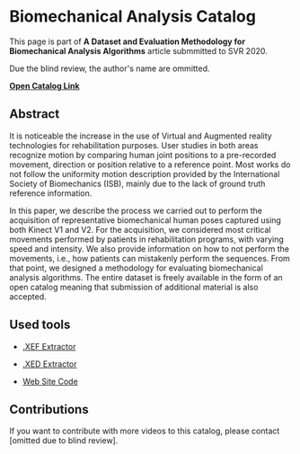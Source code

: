 # Biomechanical Analysis Catalog 

This page is part of **A Dataset and Evaluation Methodology for Biomechanical Analysis Algorithms** article submmitted to SVR 2020.

Due the blind review, the author's name are ommitted.

[**Open Catalog Link**](http://jambline.ezyro.com/catalog.html#/)

## Abstract

It is noticeable the increase in the use of Virtual and Augmented reality technologies for rehabilitation purposes. User studies in both areas recognize motion by comparing human joint positions to a pre-recorded movement, direction or position relative to a reference point. Most works do not follow the uniformity motion description provided by the International Society of Biomechanics (ISB), mainly due to the lack of ground truth reference information.

In this paper, we describe the process we carried out to perform the acquisition of representative biomechanical human poses captured using both Kinect V1 and V2. For the acquisition, we considered most critical movements performed by patients in rehabilitation programs, with varying speed and intensity. We also provide information on how to not perform the movements, i.e., how patients can mistakenly perform the sequences. From that point, we designed a methodology for evaluating biomechanical analysis algorithms. The entire dataset is freely available in the form of an open catalog meaning that submission of additional material is also accepted.


## Used tools 

- [.XEF Extractor](https://drive.google.com/file/d/18MeSL9kQxcOr986jm-wU3ScJByG_JjPp/view?usp=sharing)

- [.XED Extractor](https://drive.google.com/file/d/1rhM6V5e36JjUL2zvANujydtHf_hPPV8F/view?usp=sharing)

- [Web Site Code](https://drive.google.com/file/d/12hwyw11JfJJqkLUmDAeOw3racQWVwJRb/view?usp=sharing)


## Contributions 

If you want to contribute with more videos to this catalog, please contact [omitted due to blind review].